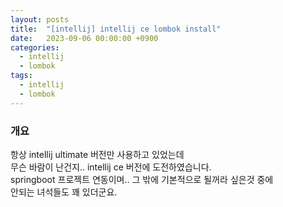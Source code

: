 ```yaml
---
layout: posts 
title:  "[intellij] intellij ce lombok install"
date:   2023-09-06 00:00:00 +0900 
categories: 
  - intellij
  - lombok
tags:
  - intellij
  - lombok
---
```

### 개요
항상 intellij ultimate 버전만 사용하고 있었는데  
무슨 바람이 난건지.. intellij ce 버전에 도전하였습니다.  
springboot 프로젝트 연동이며.. 그 밖에 기본적으로 될꺼라 싶은것 중에  
안되는 녀석들도 꽤 있더군요.  
